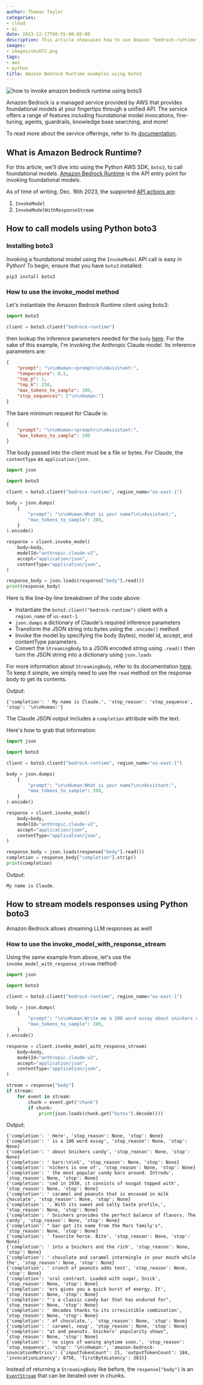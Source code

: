```yaml
---
author: Thomas Taylor
categories:
- cloud
- ai
date: 2023-12-17T00:55:00-05:00
description: This article showcases how to use Amazon "bedrock-runtime" with boto3 in Python.
images:
- images/xmzH72.png
tags:
- aws
- python
title: Amazon Bedrock Runtime examples using boto3
---
```


![how to invoke amazon bedrock runtime using boto3](images/xmzH72.png)

Amazon Bedrock is a managed service provided by AWS that provides foundational models at your fingertips through a unified API. The service offers a range of features including foundational model invocations, fine-tuning, agents, guardrails, knowledge base searching, and more!

To read more about the service offerings, refer to its [documentation][1].

## What is Amazon Bedrock Runtime?

For this article, we'll dive into using the Python AWS SDK, `boto3`, to call foundational models. [Amazon Bedrock Runtime][2] is the API entry point for invoking foundational models.

As of time of writing, Dec. 16th 2023, the supported [API actions are][2]:

1. `InvokeModel`
2. `InvokeModelWithResponseStream`

## How to call models using Python boto3

### Installing boto3

Invoking a foundational model using the `InvokeModel` API call is easy in Python! To begin, ensure that you have `boto3` installed:

```shell
pip3 install boto3
```

### How to use the invoke_model method

Let's instantiate the Amazon Bedrock Runtime client using boto3:

```python
import boto3

client = boto3.client("bedrock-runtime")
```

then lookup the inference parameters needed for the `body` [here][3]. For the sake of this example, I'm invoking the Anthropic Claude model. Its inference parameters are:

```json
{
    "prompt": "\n\nHuman:<prompt>\n\nAssistant:",
    "temperature": 0.5,
    "top_p": 1,
    "top_k": 250,
    "max_tokens_to_sample": 200,
    "stop_sequences": ["\n\nHuman:"]
}
```

The bare minimum request for Claude is:

```json
{
    "prompt": "\n\nHuman:<prompt>\n\nAssistant:",
    "max_tokens_to_sample": 200
}
```

The body passed into the client must be a file or bytes. For Claude, the `contentType` as `application/json`.

```python
import json

import boto3

client = boto3.client("bedrock-runtime", region_name="us-east-1")

body = json.dumps(
    {
        "prompt": "\n\nHuman:What is your name?\n\nAssistant:",
        "max_tokens_to_sample": 200,
    }
).encode()

response = client.invoke_model(
    body=body,
    modelId="anthropic.claude-v2",
    accept="application/json",
    contentType="application/json",
)

response_body = json.loads(response["body"].read())
print(response_body)
```

Here is the line-by-line breakdown of the code above:
- Instantiate the `boto3.client("bedrock-runtime")` client with a `region_name` of `us-east-1`.
- `json.dumps` a dictionary of Claude's required inference parameters
- Transform the JSON string into bytes using the `.encode()` method
- Invoke the model by specifying the body (bytes), model id, accept, and contentType parameters.
- Convert the `StreamingBody` to a JSON encoded string using `.read()` then turn the JSON string into a dictionary using `json.loads`

For more information about `StreamingBody`, refer to its documentation [here][4]. To keep it simple, we simply need to use the `read` method on the response body to get its contents.

Output:

```text
{'completion': ' My name is Claude.', 'stop_reason': 'stop_sequence', 'stop': '\n\nHuman:'}
```

The Claude JSON output includes a `completion` attribute with the text.

Here's how to grab that information:

```python
import json

import boto3

client = boto3.client("bedrock-runtime", region_name="us-east-1")

body = json.dumps(
    {
        "prompt": "\n\nHuman:What is your name?\n\nAssistant:",
        "max_tokens_to_sample": 200,
    }
).encode()

response = client.invoke_model(
    body=body,
    modelId="anthropic.claude-v2",
    accept="application/json",
    contentType="application/json",
)

response_body = json.loads(response["body"].read())
completion = response_body["completion"].strip()
print(completion)
```

Output:

```text
My name is Claude.
```

## How to stream models responses using Python boto3

Amazon Bedrock allows streaming LLM responses as well!

### How to use the invoke_model_with_response_stream

Using the same example from above, let's use the `invoke_model_with_response_stream` method:

```python
import json

import boto3

client = boto3.client("bedrock-runtime", region_name="us-east-1")

body = json.dumps(
    {
        "prompt": "\n\nHuman:Write me a 100 word essay about snickers candy bars\n\nAssistant:",
        "max_tokens_to_sample": 200,
    }
).encode()

response = client.invoke_model_with_response_stream(
    body=body,
    modelId="anthropic.claude-v2",
    accept="application/json",
    contentType="application/json",
)

stream = response["body"]
if stream:
    for event in stream:
        chunk = event.get("chunk")
        if chunk:
            print(json.loads(chunk.get("bytes").decode()))
```

Output:

```text
{'completion': ' Here', 'stop_reason': None, 'stop': None}
{'completion': ' is a 100 word essay', 'stop_reason': None, 'stop': None}
{'completion': ' about Snickers candy', 'stop_reason': None, 'stop': None}
{'completion': ' bars:\n\nS', 'stop_reason': None, 'stop': None}
{'completion': 'nickers is one of', 'stop_reason': None, 'stop': None}
{'completion': ' the most popular candy bars around. Introdu', 'stop_reason': None, 'stop': None}
{'completion': 'ced in 1930, it consists of nougat topped with', 'stop_reason': None, 'stop': None}
{'completion': ' caramel and peanuts that is encased in milk chocolate', 'stop_reason': None, 'stop': None}
{'completion': '. With its sweet and salty taste profile,', 'stop_reason': None, 'stop': None}
{'completion': ' Snickers provides the perfect balance of flavors. The candy', 'stop_reason': None, 'stop': None}
{'completion': " bar got its name from the Mars family's", 'stop_reason': None, 'stop': None}
{'completion': ' favorite horse. Bite', 'stop_reason': None, 'stop': None}
{'completion': ' into a Snickers and the rich', 'stop_reason': None, 'stop': None}
{'completion': ' chocolate and caramel intermingle in your mouth while the', 'stop_reason': None, 'stop': None}
{'completion': ' crunch of peanuts adds text', 'stop_reason': None, 'stop': None}
{'completion': 'ural contrast. Loaded with sugar, Snick', 'stop_reason': None, 'stop': None}
{'completion': 'ers gives you a quick burst of energy. It', 'stop_reason': None, 'stop': None}
{'completion': "'s a classic candy bar that has endured for", 'stop_reason': None, 'stop': None}
{'completion': ' decades thanks to its irresistible combination', 'stop_reason': None, 'stop': None}
{'completion': ' of chocolate,', 'stop_reason': None, 'stop': None}
{'completion': ' caramel, noug', 'stop_reason': None, 'stop': None}
{'completion': "at and peanuts. Snickers' popularity shows", 'stop_reason': None, 'stop': None}
{'completion': ' no signs of waning anytime soon.', 'stop_reason': 'stop_sequence', 'stop': '\n\nHuman:', 'amazon-bedrock-invocationMetrics': {'inputTokenCount': 21, 'outputTokenCount': 184, 'invocationLatency': 8756, 'firstByteLatency': 383}}
```

Instead of returning a `StreamingBody` like before, the `response["body"]` is an [`EventStream`][5] that can be iterated over in chunks.

[1]: https://docs.aws.amazon.com/bedrock/latest/userguide/what-is-bedrock.html
[2]: https://docs.aws.amazon.com/bedrock/latest/APIReference/API_Operations_Amazon_Bedrock_Runtime.html
[3]: https://docs.aws.amazon.com/bedrock/latest/userguide/model-parameters.html
[4]: https://botocore.amazonaws.com/v1/documentation/api/latest/reference/response.html#botocore.response.StreamingBody.read
[5]: https://botocore.amazonaws.com/v1/documentation/api/latest/reference/eventstream.html
